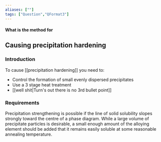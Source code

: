 ```yaml
---
aliases: [""]
tags: ["Question","QFormat3"]
---
```


#### What is the method for
## Causing precipitation hardening
### Introduction

To cause [[precipitation hardening]] you need to:
- Control the formation of small evenly dispersed precipitates
- Use a 3 stage heat treatment
- [[well shit|Turn's out there is no 3rd bullet point]]

### Requirements
Precipitation strengthening is possible if the line of solid solubility slopes strongly toward the centre of a phase diagram. While a large volume of precipitate particles is desirable, a small enough amount of the alloying element should be added that it remains easily soluble at some reasonable annealing temperature.